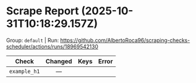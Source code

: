 # Scrape Report (2025-10-31T10:18:29.157Z)

Group: `default`  |  Run: https://github.com/AlbertoRoca96/scraping-checks-scheduler/actions/runs/18969542130

| Check | Changed | Keys | Error |
|---|:---:|:--|:--|
| `example_h1` | — |  |  |
